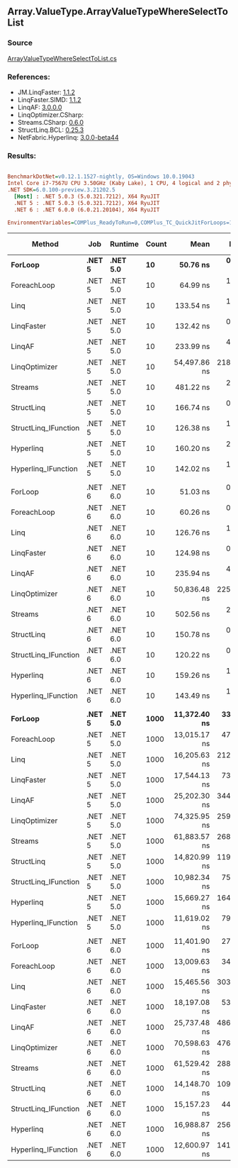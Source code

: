 ﻿## Array.ValueType.ArrayValueTypeWhereSelectToList

### Source
[ArrayValueTypeWhereSelectToList.cs](../LinqBenchmarks/Array/ValueType/ArrayValueTypeWhereSelectToList.cs)

### References:
- JM.LinqFaster: [1.1.2](https://www.nuget.org/packages/JM.LinqFaster/1.1.2)
- LinqFaster.SIMD: [1.1.2](https://www.nuget.org/packages/LinqFaster.SIMD/1.0.3)
- LinqAF: [3.0.0.0](https://www.nuget.org/packages/LinqAF/3.0.0.0)
- LinqOptimizer.CSharp: [](https://www.nuget.org/packages/LinqOptimizer.CSharp/)
- Streams.CSharp: [0.6.0](https://www.nuget.org/packages/Streams.CSharp/0.6.0)
- StructLinq.BCL: [0.25.3](https://www.nuget.org/packages/StructLinq.BCL/0.25.3)
- NetFabric.Hyperlinq: [3.0.0-beta44](https://www.nuget.org/packages/NetFabric.Hyperlinq/3.0.0-beta44)

### Results:
``` ini

BenchmarkDotNet=v0.12.1.1527-nightly, OS=Windows 10.0.19043
Intel Core i7-7567U CPU 3.50GHz (Kaby Lake), 1 CPU, 4 logical and 2 physical cores
.NET SDK=6.0.100-preview.3.21202.5
  [Host] : .NET 5.0.3 (5.0.321.7212), X64 RyuJIT
  .NET 5 : .NET 5.0.3 (5.0.321.7212), X64 RyuJIT
  .NET 6 : .NET 6.0.0 (6.0.21.20104), X64 RyuJIT

EnvironmentVariables=COMPlus_ReadyToRun=0,COMPlus_TC_QuickJitForLoops=1,COMPlus_TieredPGO=1  

```
|               Method |    Job |  Runtime | Count |         Mean |      Error |     StdDev |       Median |    Ratio | RatioSD |   Gen 0 |   Gen 1 | Gen 2 | Allocated |
|--------------------- |------- |--------- |------ |-------------:|-----------:|-----------:|-------------:|---------:|--------:|--------:|--------:|------:|----------:|
|              **ForLoop** | **.NET 5** | **.NET 5.0** |    **10** |     **50.76 ns** |   **0.479 ns** |   **0.448 ns** |     **50.86 ns** |     **1.00** |    **0.00** |  **0.1492** |       **-** |     **-** |     **312 B** |
|          ForeachLoop | .NET 5 | .NET 5.0 |    10 |     64.99 ns |   1.158 ns |   1.083 ns |     65.00 ns |     1.28 |    0.03 |  0.1491 |       - |     - |     312 B |
|                 Linq | .NET 5 | .NET 5.0 |    10 |    133.54 ns |   1.480 ns |   1.384 ns |    133.76 ns |     2.63 |    0.04 |  0.2525 |       - |     - |     528 B |
|           LinqFaster | .NET 5 | .NET 5.0 |    10 |    132.42 ns |   0.925 ns |   0.820 ns |    132.33 ns |     2.61 |    0.03 |  0.4780 |       - |     - |   1,000 B |
|               LinqAF | .NET 5 | .NET 5.0 |    10 |    233.99 ns |   4.050 ns |   3.789 ns |    232.44 ns |     4.61 |    0.09 |  0.1490 |       - |     - |     312 B |
|        LinqOptimizer | .NET 5 | .NET 5.0 |    10 | 54,497.86 ns | 218.636 ns | 170.697 ns | 54,449.41 ns | 1,070.09 |    6.53 | 68.9697 | 17.2119 |     - | 154,321 B |
|              Streams | .NET 5 | .NET 5.0 |    10 |    481.22 ns |   2.188 ns |   2.047 ns |    481.24 ns |     9.48 |    0.10 |  0.4091 |       - |     - |     856 B |
|           StructLinq | .NET 5 | .NET 5.0 |    10 |    166.74 ns |   0.901 ns |   0.799 ns |    166.82 ns |     3.28 |    0.04 |  0.1338 |       - |     - |     280 B |
| StructLinq_IFunction | .NET 5 | .NET 5.0 |    10 |    126.38 ns |   1.889 ns |   1.578 ns |    126.83 ns |     2.49 |    0.04 |  0.0880 |       - |     - |     184 B |
|            Hyperlinq | .NET 5 | .NET 5.0 |    10 |    160.20 ns |   2.110 ns |   1.974 ns |    159.91 ns |     3.16 |    0.06 |  0.0880 |       - |     - |     184 B |
|  Hyperlinq_IFunction | .NET 5 | .NET 5.0 |    10 |    142.02 ns |   1.446 ns |   1.353 ns |    142.94 ns |     2.80 |    0.05 |  0.0880 |       - |     - |     184 B |
|                      |        |          |       |              |            |            |              |          |         |         |         |       |           |
|              ForLoop | .NET 6 | .NET 6.0 |    10 |     51.03 ns |   0.468 ns |   0.390 ns |     51.04 ns |     1.00 |    0.00 |  0.1492 |       - |     - |     312 B |
|          ForeachLoop | .NET 6 | .NET 6.0 |    10 |     60.26 ns |   0.808 ns |   0.756 ns |     60.18 ns |     1.18 |    0.02 |  0.1491 |       - |     - |     312 B |
|                 Linq | .NET 6 | .NET 6.0 |    10 |    126.76 ns |   1.859 ns |   1.739 ns |    126.47 ns |     2.49 |    0.04 |  0.2525 |       - |     - |     528 B |
|           LinqFaster | .NET 6 | .NET 6.0 |    10 |    124.98 ns |   0.977 ns |   0.763 ns |    124.87 ns |     2.45 |    0.02 |  0.4780 |       - |     - |   1,000 B |
|               LinqAF | .NET 6 | .NET 6.0 |    10 |    235.94 ns |   4.693 ns |   6.730 ns |    235.78 ns |     4.62 |    0.15 |  0.1490 |       - |     - |     312 B |
|        LinqOptimizer | .NET 6 | .NET 6.0 |    10 | 50,836.48 ns | 225.570 ns | 199.962 ns | 50,830.92 ns |   996.58 |    9.22 | 70.4956 |  3.1128 |     - | 154,067 B |
|              Streams | .NET 6 | .NET 6.0 |    10 |    502.56 ns |   2.130 ns |   1.779 ns |    502.58 ns |     9.85 |    0.08 |  0.4091 |       - |     - |     856 B |
|           StructLinq | .NET 6 | .NET 6.0 |    10 |    150.78 ns |   0.832 ns |   0.779 ns |    150.53 ns |     2.95 |    0.02 |  0.1338 |       - |     - |     280 B |
| StructLinq_IFunction | .NET 6 | .NET 6.0 |    10 |    120.22 ns |   0.757 ns |   0.591 ns |    120.17 ns |     2.36 |    0.01 |  0.0880 |       - |     - |     184 B |
|            Hyperlinq | .NET 6 | .NET 6.0 |    10 |    159.26 ns |   1.800 ns |   1.684 ns |    159.57 ns |     3.12 |    0.03 |  0.0880 |       - |     - |     184 B |
|  Hyperlinq_IFunction | .NET 6 | .NET 6.0 |    10 |    143.49 ns |   1.460 ns |   1.219 ns |    143.38 ns |     2.81 |    0.03 |  0.0880 |       - |     - |     184 B |
|                      |        |          |       |              |            |            |              |          |         |         |         |       |           |
|              **ForLoop** | **.NET 5** | **.NET 5.0** |  **1000** | **11,372.40 ns** |  **33.991 ns** |  **30.132 ns** | **11,373.51 ns** |     **1.00** |    **0.00** | **10.4218** |  **5.2032** |     **-** |  **65,504 B** |
|          ForeachLoop | .NET 5 | .NET 5.0 |  1000 | 13,015.17 ns |  47.486 ns |  44.419 ns | 13,027.42 ns |     1.14 |    0.01 | 10.4218 |  5.2032 |     - |  65,504 B |
|                 Linq | .NET 5 | .NET 5.0 |  1000 | 16,205.63 ns | 212.500 ns | 165.906 ns | 16,165.71 ns |     1.43 |    0.02 | 10.4370 |  5.2185 |     - |  65,720 B |
|           LinqFaster | .NET 5 | .NET 5.0 |  1000 | 17,544.13 ns |  73.320 ns |  68.584 ns | 17,563.07 ns |     1.54 |    0.01 | 20.4163 | 10.1929 |     - | 128,488 B |
|               LinqAF | .NET 5 | .NET 5.0 |  1000 | 25,202.30 ns | 344.490 ns | 322.236 ns | 25,111.34 ns |     2.22 |    0.03 | 31.2195 |       - |     - |  65,504 B |
|        LinqOptimizer | .NET 5 | .NET 5.0 |  1000 | 74,325.95 ns | 259.518 ns | 216.709 ns | 74,357.91 ns |     6.54 |    0.03 | 78.3691 | 19.5313 |     - | 218,460 B |
|              Streams | .NET 5 | .NET 5.0 |  1000 | 61,883.57 ns | 268.871 ns | 238.347 ns | 61,883.07 ns |     5.44 |    0.03 | 10.4980 |  5.2490 |     - |  66,048 B |
|           StructLinq | .NET 5 | .NET 5.0 |  1000 | 14,820.99 ns | 119.531 ns | 111.810 ns | 14,781.35 ns |     1.30 |    0.01 |  5.1270 |  2.5635 |     - |  32,344 B |
| StructLinq_IFunction | .NET 5 | .NET 5.0 |  1000 | 10,982.34 ns |  75.505 ns |  70.627 ns | 10,975.71 ns |     0.96 |    0.01 |  5.1270 |  2.5635 |     - |  32,248 B |
|            Hyperlinq | .NET 5 | .NET 5.0 |  1000 | 15,669.27 ns | 164.680 ns | 154.042 ns | 15,625.82 ns |     1.38 |    0.01 |  5.1270 |  2.5635 |     - |  32,248 B |
|  Hyperlinq_IFunction | .NET 5 | .NET 5.0 |  1000 | 11,619.02 ns |  79.737 ns |  74.586 ns | 11,632.54 ns |     1.02 |    0.01 | 15.3503 |       - |     - |  32,248 B |
|                      |        |          |       |              |            |            |              |          |         |         |         |       |           |
|              ForLoop | .NET 6 | .NET 6.0 |  1000 | 11,401.90 ns |  27.941 ns |  26.136 ns | 11,402.81 ns |     1.00 |    0.00 | 10.4218 |  5.2032 |     - |  65,504 B |
|          ForeachLoop | .NET 6 | .NET 6.0 |  1000 | 13,009.63 ns |  34.911 ns |  29.152 ns | 13,007.74 ns |     1.14 |    0.00 | 10.4218 |  5.2032 |     - |  65,504 B |
|                 Linq | .NET 6 | .NET 6.0 |  1000 | 15,465.56 ns | 303.727 ns | 836.553 ns | 15,030.91 ns |     1.45 |    0.06 | 31.2195 |       - |     - |  65,720 B |
|           LinqFaster | .NET 6 | .NET 6.0 |  1000 | 18,197.08 ns |  53.222 ns |  47.180 ns | 18,211.24 ns |     1.60 |    0.01 | 20.4163 | 10.1929 |     - | 128,488 B |
|               LinqAF | .NET 6 | .NET 6.0 |  1000 | 25,737.48 ns | 486.292 ns | 499.386 ns | 25,689.93 ns |     2.26 |    0.05 | 31.2195 |       - |     - |  65,504 B |
|        LinqOptimizer | .NET 6 | .NET 6.0 |  1000 | 70,598.63 ns | 476.103 ns | 445.347 ns | 70,489.12 ns |     6.19 |    0.04 | 74.2188 | 18.5547 |     - | 218,200 B |
|              Streams | .NET 6 | .NET 6.0 |  1000 | 61,529.42 ns | 288.993 ns | 256.184 ns | 61,475.80 ns |     5.40 |    0.02 | 10.4980 |  5.2490 |     - |  66,048 B |
|           StructLinq | .NET 6 | .NET 6.0 |  1000 | 14,148.70 ns | 109.582 ns | 102.503 ns | 14,154.92 ns |     1.24 |    0.01 |  5.1270 |  2.5635 |     - |  32,344 B |
| StructLinq_IFunction | .NET 6 | .NET 6.0 |  1000 | 15,157.23 ns |  44.187 ns |  39.170 ns | 15,167.68 ns |     1.33 |    0.01 |  5.1270 |  2.5635 |     - |  32,248 B |
|            Hyperlinq | .NET 6 | .NET 6.0 |  1000 | 16,988.87 ns | 256.494 ns | 227.376 ns | 17,022.21 ns |     1.49 |    0.02 | 15.3198 |       - |     - |  32,248 B |
|  Hyperlinq_IFunction | .NET 6 | .NET 6.0 |  1000 | 12,600.97 ns | 141.689 ns | 132.536 ns | 12,565.08 ns |     1.11 |    0.01 |  5.1270 |  2.5635 |     - |  32,248 B |
